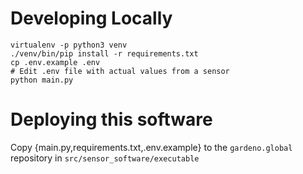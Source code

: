 # Developing Locally

```
virtualenv -p python3 venv
./venv/bin/pip install -r requirements.txt
cp .env.example .env 
# Edit .env file with actual values from a sensor
python main.py
```

# Deploying this software

Copy {main.py,requirements.txt,.env.example} to the `gardeno.global` repository in `src/sensor_software/executable`